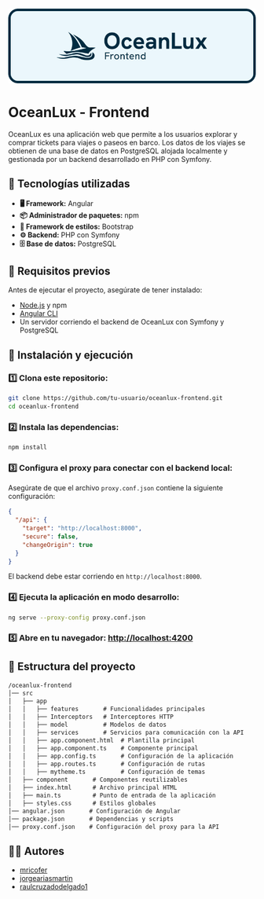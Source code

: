 ![OceanLux Banner](public/banner_readme.png)

# OceanLux - Frontend

OceanLux es una aplicación web que permite a los usuarios explorar y comprar tickets para viajes o paseos en barco. Los datos de los viajes se obtienen de una base de datos en PostgreSQL alojada localmente y gestionada por un backend desarrollado en PHP con Symfony.

## 📌 Tecnologías utilizadas

- **🖥️ Framework:** Angular
- **📦 Administrador de paquetes:** npm
- **🎨 Framework de estilos:** Bootstrap
- **⚙️ Backend:** PHP con Symfony
- **🗄️ Base de datos:** PostgreSQL

## 🔧 Requisitos previos

Antes de ejecutar el proyecto, asegúrate de tener instalado:

- [Node.js](https://nodejs.org/) y npm
- [Angular CLI](https://angular.io/cli)
- Un servidor corriendo el backend de OceanLux con Symfony y PostgreSQL

## 🚀 Instalación y ejecución

### 1️⃣ Clona este repositorio:
```sh
git clone https://github.com/tu-usuario/oceanlux-frontend.git
cd oceanlux-frontend
```

### 2️⃣ Instala las dependencias:
```sh
npm install
```

### 3️⃣ Configura el proxy para conectar con el backend local:
Asegúrate de que el archivo `proxy.conf.json` contiene la siguiente configuración:

```json
{
  "/api": {
    "target": "http://localhost:8000",
    "secure": false,
    "changeOrigin": true
  }
}
```
El backend debe estar corriendo en `http://localhost:8000`.

### 4️⃣ Ejecuta la aplicación en modo desarrollo:
```sh
ng serve --proxy-config proxy.conf.json
```

### 5️⃣ Abre en tu navegador: [http://localhost:4200](http://localhost:4200)

## 📂 Estructura del proyecto

```plaintext
/oceanlux-frontend
│── src
│   ├── app
│   │   ├── features       # Funcionalidades principales
│   │   ├── Interceptors   # Interceptores HTTP
│   │   ├── model          # Modelos de datos
│   │   ├── services       # Servicios para comunicación con la API
│   │   ├── app.component.html  # Plantilla principal
│   │   ├── app.component.ts    # Componente principal
│   │   ├── app.config.ts       # Configuración de la aplicación
│   │   ├── app.routes.ts       # Configuración de rutas
│   │   ├── mytheme.ts          # Configuración de temas
│   ├── component       # Componentes reutilizables
│   ├── index.html      # Archivo principal HTML
│   ├── main.ts         # Punto de entrada de la aplicación
│   ├── styles.css      # Estilos globales
│── angular.json       # Configuración de Angular
│── package.json       # Dependencias y scripts
│── proxy.conf.json    # Configuración del proxy para la API
```

## 👨‍💻 Autores

- [mricofer](https://github.com/mricofer)
- [jorgeariasmartin](https://github.com/jorgeariasmartin)
- [raulcruzadodelgado1](https://github.com/raulcruzadodelgado1)


